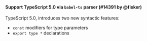 #### Support TypeScript 5.0 via `babel-ts` parser (#14391 by @fisker)

TypeScript 5.0, introduces two new syntactic features:

- `const` modifiers for type parameters
- `export type *` declarations
